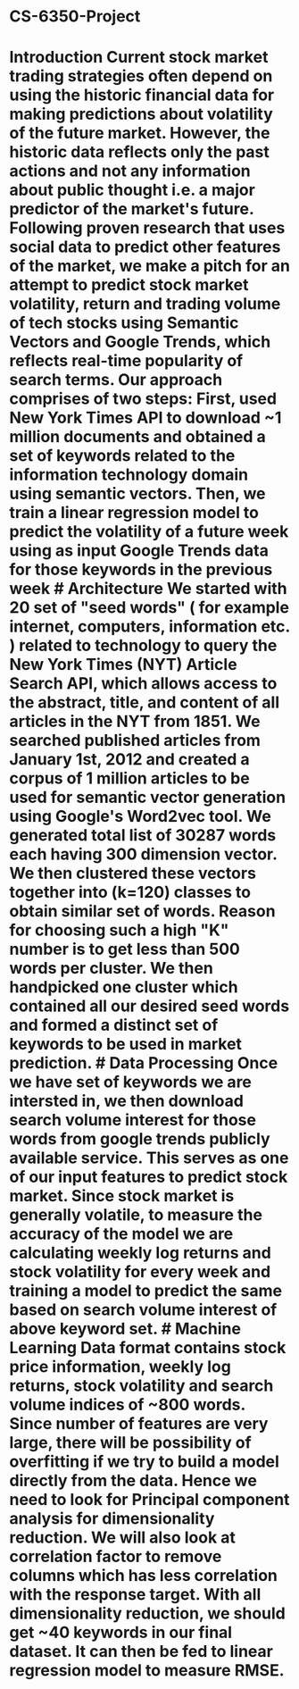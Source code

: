 # CS-6350-Project
# Introduction  Current stock market trading strategies often depend on using the historic financial data for making predictions about volatility of the future market. However, the historic data reflects only the past actions and not any information about public thought i.e. a major predictor of the market's future. Following proven research that uses social data to predict other features of the market, we make a pitch for an attempt to predict stock market volatility, return and trading volume of tech stocks using Semantic Vectors and Google Trends, which reflects real-time popularity of search terms. Our approach comprises of two steps: First, used New York Times API to download ~1 million documents and obtained a set of keywords related to the information technology domain using semantic vectors. Then, we train a linear regression model to predict the volatility of a future week using as input Google Trends data for those keywords in the previous week   # Architecture  We started with 20 set of "seed words" ( for example internet, computers, information etc. ) related to technology to query the New York Times (NYT) Article Search API, which allows access to the abstract, title, and content of all articles in the NYT from 1851. We searched published articles from January 1st, 2012 and created a corpus of 1 million articles to be used for semantic vector generation using Google's Word2vec tool. We generated total list of 30287 words each having 300 dimension vector. We then clustered these vectors together into (k=120) classes to obtain similar set of words. Reason for choosing such a high "K" number is to get less than 500 words per cluster. We then handpicked one cluster which contained all our desired seed words and formed a distinct set of keywords to be used in market prediction.  # Data Processing  Once we have set of keywords we are intersted in, we then download search volume interest for those words from google trends publicly available service. This serves as one of our input features to predict stock market. Since stock market is generally volatile, to measure the accuracy of the model we are calculating weekly log returns and stock volatility for every week and training a model to predict the same based on search volume interest of above keyword set.    # Machine Learning Data format contains stock price information, weekly log returns, stock volatility and search volume indices of ~800 words. Since number of features are very large, there will be possibility of overfitting if we try to build a model directly from the data. Hence we need to look for Principal component analysis for dimensionality reduction. We will also look at correlation factor to remove columns which has less correlation with the response target.   With all dimensionality reduction, we should get ~40 keywords in our final dataset. It can then be fed to linear regression model to measure RMSE.
